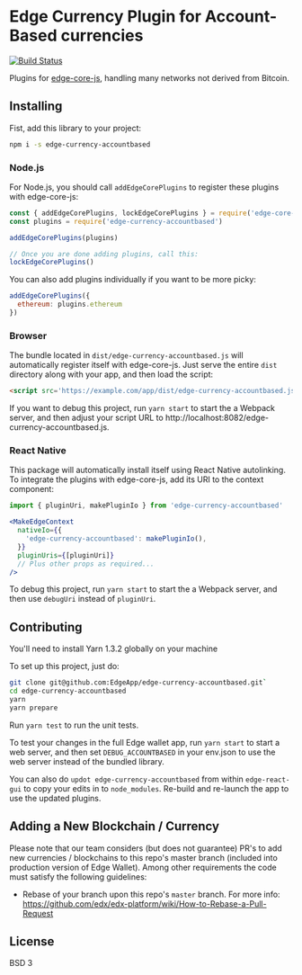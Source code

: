 # Edge Currency Plugin for Account-Based currencies

[![Build Status](https://app.travis-ci.com/EdgeApp/edge-currency-accountbased.svg?branch=master)](https://app.travis-ci.com/EdgeApp/edge-currency-accountbased)

Plugins for [edge-core-js](https://github.com/EdgeApp/edge-core-js), handling many networks not derived from Bitcoin.

## Installing

Fist, add this library to your project:

```sh
npm i -s edge-currency-accountbased
```

### Node.js

For Node.js, you should call `addEdgeCorePlugins` to register these plugins with edge-core-js:

```js
const { addEdgeCorePlugins, lockEdgeCorePlugins } = require('edge-core-js')
const plugins = require('edge-currency-accountbased')

addEdgeCorePlugins(plugins)

// Once you are done adding plugins, call this:
lockEdgeCorePlugins()
```

You can also add plugins individually if you want to be more picky:

```js
addEdgeCorePlugins({
  ethereum: plugins.ethereum
})
```

### Browser

The bundle located in `dist/edge-currency-accountbased.js` will automatically register itself with edge-core-js. Just serve the entire `dist` directory along with your app, and then load the script:

```html
<script src='https://example.com/app/dist/edge-currency-accountbased.js'>
```

If you want to debug this project, run `yarn start` to start the a Webpack server,
and then adjust your script URL to http://localhost:8082/edge-currency-accountbased.js.

### React Native

This package will automatically install itself using React Native autolinking. To integrate the plugins with edge-core-js, add its URI to the context component:

```jsx
import { pluginUri, makePluginIo } from 'edge-currency-accountbased'

<MakeEdgeContext
  nativeIo={{
    'edge-currency-accountbased': makePluginIo(),
  }}
  pluginUris={[pluginUri]}
  // Plus other props as required...
/>
```

To debug this project, run `yarn start` to start the a Webpack server, and then use `debugUri` instead of `pluginUri`.

## Contributing

You'll need to install Yarn 1.3.2 globally on your machine

To set up this project, just do:

```sh
git clone git@github.com:EdgeApp/edge-currency-accountbased.git`
cd edge-currency-accountbased
yarn
yarn prepare
```

Run `yarn test` to run the unit tests.

To test your changes in the full Edge wallet app, run `yarn start` to start a web server, and then set `DEBUG_ACCOUNTBASED` in your env.json to use the web server instead of the bundled library.

You can also do `updot edge-currency-accountbased` from within `edge-react-gui` to copy your edits in to `node_modules`. Re-build and re-launch the app to use the updated plugins.

## Adding a New Blockchain / Currency

Please note that our team considers (but does not guarantee) PR's to add new currencies / blockchains to this repo's master branch (included into production version of Edge Wallet). Among other requirements the code must satisfy the following guidelines:

- Rebase of your branch upon this repo's `master` branch. For more info:
https://github.com/edx/edx-platform/wiki/How-to-Rebase-a-Pull-Request

## License

BSD 3
